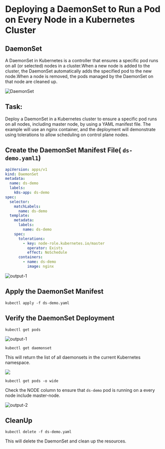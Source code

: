 # Deploying a DaemonSet to Run a Pod on Every Node in a Kubernetes Cluster

## DaemonSet 

A DaemonSet in Kubernetes is a controller that ensures a specific pod runs on all (or selected) nodes in a cluster.When a new node is added to the cluster, the DaemonSet automatically adds the specified pod to the new node.When a node is removed, the pods managed by the DaemonSet on that node are cleaned up.

![DaemonSet](https://github.com/Minhaz00/K8s-lab/blob/fazlul/Lab-DaemonSet%20in%20Kubernetes/images/4.png?raw=true)

## Task:
Deploy a DaemonSet in a Kubernetes cluster to ensure a specific pod runs on all nodes, including master node, by using a YAML manifest file. The example will use an nginx container, and the deployment will demonstrate using tolerations to allow scheduling on control plane nodes.

## Create the DaemonSet Manifest File( `ds-demo.yaml1`)

```yaml
apiVersion: apps/v1
kind: DaemonSet
metadata:
  name: ds-demo
  labels:
    k8s-app: ds-demo
spec:
  selector:
    matchLabels:
      name: ds-demo
  template:
    metadata:
      labels:
        name: ds-demo
    spec:
      tolerations:
        - key: node-role.kubernetes.io/master
          operator: Exists
          effect: NoSchedule
      containers:
        - name: ds-demo
          image: nginx
```

![output-1](https://github.com/Minhaz00/K8s-lab/blob/fazlul/Lab-DaemonSet%20in%20Kubernetes/images/5.png?raw=true)

## Apply the DaemonSet Manifest

```
kubectl apply -f ds-demo.yaml
```

## Verify the DaemonSet Deployment

```
kubectl get pods
```
![output-1](https://github.com/Minhaz00/K8s-lab/blob/fazlul/Lab-DaemonSet%20in%20Kubernetes/images/2.png?raw=true)

```
kubectl get daemonset
```
This will return the list of all daemonsets in the current Kubernetes namespace. 

![](https://github.com/Minhaz00/K8s-lab/blob/fazlul/Lab-DaemonSet%20in%20Kubernetes/images/6.png?raw=true)

```
kubectl get pods -o wide
```
Check the NODE column to ensure that `ds-demo` pod is running on a every node include master-node.

![output-2](https://github.com/Minhaz00/K8s-lab/blob/fazlul/Lab-DaemonSet%20in%20Kubernetes/images/1.png?raw=true)

## CleanUp

```
kubectl delete -f ds-demo.yaml
```
This will delete the DaemonSet and clean up the resources.